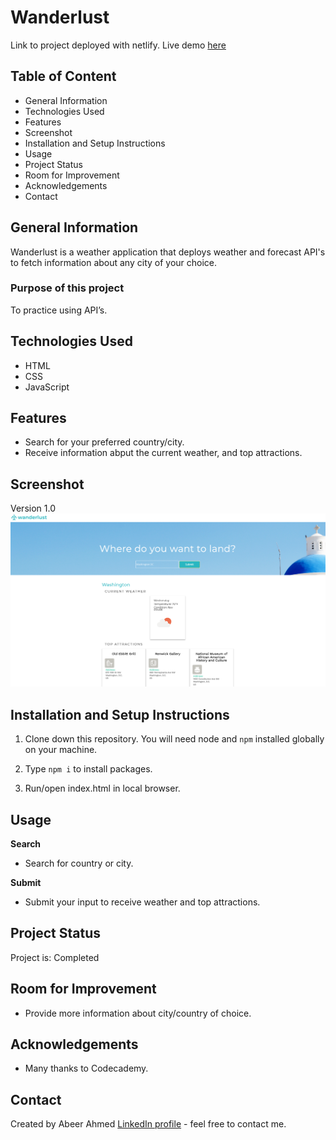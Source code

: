 # Wanderlust
Link to project deployed with netlify. Live demo [here](https://the-weather-application-project.netlify.app/)

## Table of Content
* General Information
* Technologies Used
* Features
* Screenshot
* Installation and Setup Instructions
* Usage
* Project Status
* Room for Improvement
* Acknowledgements
* Contact

## General Information

Wanderlust is a weather application that deploys weather and forecast API's to fetch information about any city of your choice.

### Purpose of this project

To practice using API’s.

## Technologies Used

* HTML
* CSS
* JavaScript

## Features
* Search for your preferred country/city.
* Receive information abput the current weather, and top attractions.

## Screenshot
Version 1.0 
![project screenshot](Screenshot.png)

## Installation and Setup Instructions

1. Clone down this repository. You will need node and `npm` installed globally on your machine. 

2. Type `npm i` to install packages. 

3. Run/open index.html in local browser.


## Usage

**Search**

* Search for country or city.

**Submit**

* Submit your input to receive weather and top attractions.

## Project Status
Project is: Completed

## Room for Improvement

* Provide more information about city/country of choice.

## Acknowledgements
* Many thanks to Codecademy.

## Contact
Created by Abeer Ahmed [LinkedIn profile](https://www.linkedin.com/in/abeerfrontend/) - feel free to contact me.

